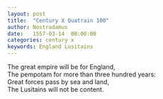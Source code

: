 ```yaml
---
layout: post
title:  "Century X Quatrain 100"
author: Nostradamus
date:   1557-03-14  00:00:00
categories: century x
keywords: England Lusitains
---
```


The great empire will be for England,  
The pempotam for more than three hundred years:  
Great forces pass by sea and land,  
The Lusitains will not be content.
